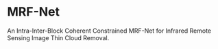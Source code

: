 # MRF-Net
An Intra-Inter-Block Coherent Constrained MRF-Net for Infrared Remote Sensing Image Thin Cloud Removal.



<!-- ## Install

```
```

## Usage

```
``` -->
